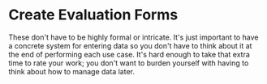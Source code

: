 # Create Evaluation Forms

These don't have to be highly formal or intricate. It's just important to have a concrete system for entering data so you don't have to think about it at the end of performing each use case. It's hard enough to take that extra time to rate your work; you don't want to burden yourself with having to think about how to manage data later.
